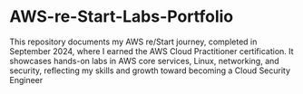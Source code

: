 # AWS-re-Start-Labs-Portfolio
This repository documents my AWS re/Start journey, completed in September 2024, where I earned the AWS Cloud Practitioner certification. It showcases hands-on labs in AWS core services, Linux, networking, and security, reflecting my skills and growth toward becoming a Cloud Security Engineer
